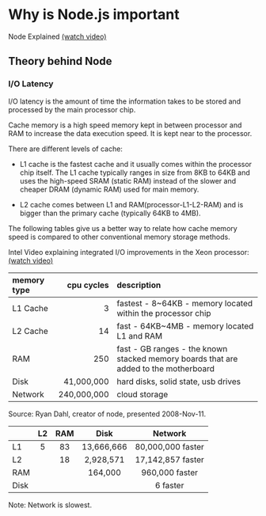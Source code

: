 # Why is Node.js important

Node Explained [(watch video)](http://www.youtube.com/watch?v=L0pjVcIsU6A)

## Theory behind Node

### I/O Latency

I/O latency is the amount of time the information takes to be stored and processed by the main processor chip.

Cache memory is a high speed memory kept in between processor and RAM to increase the data execution speed. It is kept near to the processor.

There are different levels of cache:

- L1 cache is the fastest cache and it usually comes within the processor chip itself. The L1 cache typically ranges in size from 8KB to 64KB and uses the high-speed SRAM (static RAM) instead of the slower and cheaper DRAM (dynamic RAM) used for main memory.

- L2 cache comes between L1 and RAM(processor-L1-L2-RAM) and is bigger than the primary cache (typically 64KB to 4MB). 

The following tables give us a better way to relate how cache memory speed is compared to other conventional memory storage methods.

Intel Video explaining integrated I/O improvements in the Xeon processor: [(watch video)](http://bcove.me/hcdjit81)

| memory type |  cpu cycles | description |
|:------------|------------:|:------------|
| L1 Cache    |           3 | fastest - 8~64KB - memory located within the processor chip |
| L2 Cache    |          14 | fast - 64KB~4MB - memory located L1 and RAM |
| RAM         |         250 | fast - GB ranges - the known stacked memory boards that are added to the motherboard |
| Disk        |  41,000,000 | hard disks, solid state, usb drives |
| Network     | 240,000,000 | cloud storage |

Source: Ryan Dahl, creator of node, presented 2008-Nov-11.

|  | L2 | RAM | Disk | Network |
|:--|:--:|:--:|:--:|:--:|
| L1 | 5 | 83 | 13,666,666 | 80,000,000 faster |
| L2 | | 18 | 2,928,571 | 17,142,857 faster |
| RAM | | | 164,000 | 960,000 faster |
| Disk | | | | 6 faster |

Note: Network is slowest.


